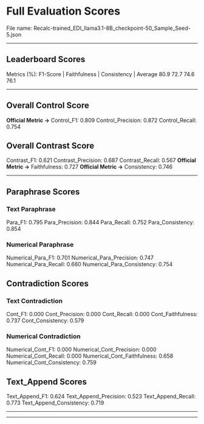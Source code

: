 # Full Evaluation Scores

File name: Recalc-trained_EDI_llama3.1-8B_checkpoint-50_Sample_Seed-5.json


---

## Leaderboard Scores

Metrics (%): F1-Score | Faithfulness | Consistency | Average
                80.9        72.7          74.6        76.1

---

## Overall Control Score

**Official Metric ->** Control_F1: 0.809
Control_Precision: 0.872
Control_Recall: 0.754

## Overall Contrast Score

Contrast_F1: 0.621
Contrast_Precision: 0.687
Contrast_Recall: 0.567
**Official Metric ->** Faithfulness: 0.727
**Official Metric ->** Consistency: 0.746

---


## Paraphrase Scores


### Text Paraphrase

Para_F1: 0.795
Para_Precision: 0.844
Para_Recall: 0.752
Para_Consistency: 0.854


### Numerical Paraphrase

Numerical_Para_F1: 0.701
Numerical_Para_Precision: 0.747
Numerical_Para_Recall: 0.660
Numerical_Para_Consistency: 0.754


## Contradiction Scores


### Text Contradiction

Cont_F1: 0.000
Cont_Precision: 0.000
Cont_Recall: 0.000
Cont_Faithfulness: 0.737
Cont_Consistency: 0.579


### Numerical Contradiction

Numerical_Cont_F1: 0.000
Numerical_Cont_Precision: 0.000
Numerical_Cont_Recall: 0.000
Numerical_Cont_Faithfulness: 0.658
Numerical_Cont_Consistency: 0.759


## Text_Append Scores

Text_Append_F1: 0.624
Text_Append_Precision: 0.523
Text_Append_Recall: 0.773
Text_Append_Consistency: 0.719

---


---

